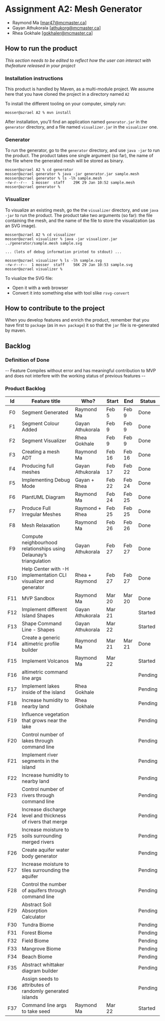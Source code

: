 # Assignment A2: Mesh Generator

  - Raymond Ma [mar47@mcmaster.ca]
  - Gayan Athukorala [athukorg@mcmaster.ca]
  - Rhea Gokhale [gokhaler@mcmaster.ca]

## How to run the product

_This section needs to be edited to reflect how the user can interact with thefeature released in your project_

### Installation instructions

This product is handled by Maven, as a multi-module project. We assume here that you have cloned the project in a directory named `A2`

To install the different tooling on your computer, simply run:

```
mosser@azrael A2 % mvn install
```

After installation, you'll find an application named `generator.jar` in the `generator` directory, and a file named `visualizer.jar` in the `visualizer` one. 

### Generator

To run the generator, go to the `generator` directory, and use `java -jar` to run the product. The product takes one single argument (so far), the name of the file where the generated mesh will be stored as binary.

```
mosser@azrael A2 % cd generator 
mosser@azrael generator % java -jar generator.jar sample.mesh
mosser@azrael generator % ls -lh sample.mesh
-rw-r--r--  1 mosser  staff    29K 29 Jan 10:52 sample.mesh
mosser@azrael generator % 
```

### Visualizer

To visualize an existing mesh, go the the `visualizer` directory, and use `java -jar` to run the product. The product take two arguments (so far): the file containing the mesh, and the name of the file to store the visualization (as an SVG image).

```
mosser@azrael A2 % cd visualizer 
mosser@azrael visualizer % java -jar visualizer.jar ../generator/sample.mesh sample.svg

... (lots of debug information printed to stdout) ...

mosser@azrael visualizer % ls -lh sample.svg
-rw-r--r--  1 mosser  staff    56K 29 Jan 10:53 sample.svg
mosser@azrael visualizer %
```
To viualize the SVG file:

  - Open it with a web browser
  - Convert it into something else with tool slike `rsvg-convert`

## How to contribute to the project

When you develop features and enrich the product, remember that you have first to `package` (as in `mvn package`) it so that the `jar` file is re-generated by maven.

## Backlog

### Definition of Done

-- Feature Compiles without error and has meaningful contribution to MVP and does not interfere with the working status of previous features --

### Product Backlog


| Id  | Feature title                                                      | Who?             | Start  | End    | Status  |
|:---:|--------------------------------------------------------------------|------------------|--------|--------|---------|
| F0  | Segment Generated                                                  | Raymond Ma       | Feb 5  | Feb 9  | Done    |
| F1  | Segment Colour Added                                               | Gayan Athukorala | Feb 9  | Feb 9  | Done    |
| F2  | Segment Visualizer                                                 | Rhea Gokhale     | Feb 9  | Feb 9  | Done    |
| F3  | Creating a mesh ADT                                                | Raymond Ma       | Feb 16 | Feb 16 | Done    |
| F4  | Producing full meshes                                              | Gayan Athukorala | Feb 17 | Feb 22 | Done    |
| F5  | Implementing Debug Mode                                            | Gayan + Rhea     | Feb 22 | Feb 24 | Done    |
| F6  | PlantUML Diagram                                                   | Raymond Ma       | Feb 24 | Feb 25 | Done    |
| F7  | Produce Full Irregular Meshes                                      | Raymond + Rhea   | Feb 25 | Feb 25 | Done    |
| F8  | Mesh Relaxation                                                    | Raymond Ma       | Feb 26 | Feb 26 | Done    |
| F9  | Compute neighbourhood relationships using Delaunay’s triangulation | Gayan Athukorala | Feb 27 | Feb 27 | Done    |
| F10 | Help Center with -H implementation CLI visualizer and generator    | Rhea + Raymond   | Feb 27 | Feb 27 | Done    |
| F11 | MVP Sandbox                                                        | Raymond Ma       | Mar 20 | Mar 20 | Done    |
| F12 | Implement different Island Shapes                                  | Gayan Athukorala | Mar 21 |        | Started |
| F13 | Shape Command Line - Shapes                                        | Gayan Athukorala | Mar 22 |        | Started |
| F14 | Create a generic altimetric profile builder                        | Raymond Ma       | Mar 21 | Mar 21 | Done    |
| F15 | Implement Volcanos                                                 | Raymond Ma       | Mar 22 |        | Started |
| F16 | altimetric command line args                                       |                  |        |        | Pending |
| F17 | Implement lakes inside of the island                               | Rhea Gokhale     |        |        | Pending |
| F18 | Increase humidity to nearby land                                   | Rhea Gokhale     |        |        | Pending |
| F19 | Influence vegetation that grows near the lake                      |                  |        |        | Pending |
| F20 | Control number of lakes through command line                       |                  |        |        | Pending |
| F21 | Implement river segments in the island                             |                  |        |        | Pending |
| F22 | Increase humidity to nearby land                                   |                  |        |        | Pending |
| F23 | Control number of rivers through command line                      |                  |        |        | Pending |
| F24 | Increase discharge level and thickness of rivers that merge        |                  |        |        | Pending |
| F25 | Increase moisture to soils surrounding merged rivers               |                  |        |        | Pending |
| F26 | Create aquifer water body generator                                |                  |        |        | Pending |
| F27 | Increase moisture to tiles surrounding the aquifer                 |                  |        |        | Pending |
| F28 | Control the number of aquifers through command line                |                  |        |        | Pending |
| F29 | Abstract Soil Absorption Calculator                                |                  |        |        | Pending |
| F30 | Tundra Biome                                                       |                  |        |        | Pending |
| F31 | Forest Biome                                                       |                  |        |        | Pending |
| F32 | Field Biome                                                        |                  |        |        | Pending |
| F33 | Mangrove Biome                                                     |                  |        |        | Pending |
| F34 | Beach Biome                                                        |                  |        |        | Pending |
| F35 | Abstract whittaker diagram builder                                 |                  |        |        | Pending |
| F36 | Assign seeds to attributes of randomly generated islands           |                  |        |        | Pending |
| F37 | Command line args to take seed                                     | Raymond Ma       | Mar 22 |        | Started |










